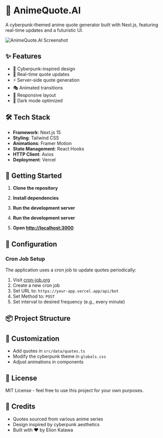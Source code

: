 # 🌸 AnimeQuote.AI

A cyberpunk-themed anime quote generator built with Next.js, featuring real-time updates and a futuristic UI.

![AnimeQuote.AI Screenshot](screenshot.png)

## ✨ Features

- 🤖 Cyberpunk-inspired design
- 🔄 Real-time quote updates
- ⚡ Server-side quote generation
- 🎭 Animated transitions
- 📱 Responsive layout
- 🌙 Dark mode optimized

## 🛠️ Tech Stack

- **Framework**: Next.js 15
- **Styling**: Tailwind CSS
- **Animations**: Framer Motion
- **State Management**: React Hooks
- **HTTP Client**: Axios
- **Deployment**: Vercel

## 🚀 Getting Started

1. **Clone the repository**

2. **Install dependencies**

3. **Run the development server**

4. **Run the development server**

5. **Open [http://localhost:3000](http://localhost:3000)**

## 🔧 Configuration

### Cron Job Setup

The application uses a cron job to update quotes periodically:

1. Visit [cron-job.org](https://cron-job.org)
2. Create a new cron job
3. Set URL to: `https://your-app.vercel.app/api/bot`
4. Set Method to: `POST`
5. Set interval to desired frequency (e.g., every minute)

## 📦 Project Structure

## 🎨 Customization

- Add quotes in `src/data/quotes.ts`
- Modify the cyberpunk theme in `globals.css`
- Adjust animations in components

## 📄 License

MIT License - feel free to use this project for your own purposes.

## 🙏 Credits

- Quotes sourced from various anime series
- Design inspired by cyberpunk aesthetics
- Built with ❤️ by Elion Kalawa 
